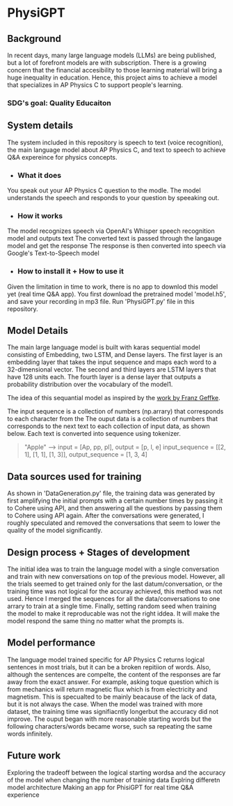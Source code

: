 # PhysiGPT

## Background
In recent days, many large language models (LLMs) are being published, but a lot of forefront models are with subscription. There is a growing concern that the financial accesibility to those learning material will bring a huge inequality in education. Hence, this project aims to achieve a model that specializes in AP Physics C to support people's learning. 

### SDG's goal: **Quality Educaiton**

## System details
The system included in this repository is speech to text (voice recognition), the main language model about AP Physics C, and text to speech to achieve Q&A expereince for physics concepts. 

* ### What it does
You speak out your AP Physics C question to the modle. The model understands the speech and responds to your question by speeaking out. 

* ### How it works
The model recognizes speech via OpenAI's Whisper speech recognition model and outputs text 
The converted text is passed through the langauge model and get the response
The response is then converted into speech via Google's Text-to-Speech model 

* ### How to install it + How to use it
Given the limitation in time to work, there is no app to downlod this model yet (real time Q&A app). You first download the pretrained model 'model.h5', and save your recording in mp3 file. Run 'PhysiGPT.py' file in this repository. 

## Model Details
The main large language model is built with karas sequential model consisting of Embedding, two LSTM, and Dense layers. The first layer is an embedding layer that takes the input sequence and maps each word to a 32-dimensional vector. The second and third layers are LSTM layers that have 128 units each. The fourth layer is a dense layer that outputs a probability distribution over the vocabulary of the model1.

The idea of this sequantial model as inspired by the [work by Franz Geffke](https://f-a.nz/dev/develop-your-own-llm-like-chatgpt-with-tensorflow-and-keras/).

The input sequence is a collection of numbers (np.arrary) that corresponds to each character from the The ouput data is a collection of numbers that corresponds to the next text to each collection of input data, as shown below.
Each text is converted into sequence using tokenizer. 

> "Apple" --> input = [Ap, pp, pl], output = [p, l, e]
> input_sequence = [[2, 1], [1, 1], [1, 3]], output_sequence = [1, 3, 4]

## Data sources used for training
As shown in 'DataGeneration.py' file, the training data was generated by first amplifying the initial prompts with a certain number times by passing it to Cohere using API, and then answering all the  questions by passing them to Cohere using API again. After the conversations were generated, I roughly speculated and removed the conversations that seem to lower the quality of the model significantly. 

## Design process + Stages of development
The initial idea was to train the language model with a single conversation and train with new conversations on top of the previous model. However, all the trials seemed to get trained only for the last datum/conversation, or the training time was not logical for the accuray achieved, this method was not used. Hence I merged the sequences for all the data/conversations to one arrary to train at a single time. Finally, setting random seed when training the model to make it reproducable was not the right iddea. It will make the model respond the same thing no matter what the prompts is. 

## Model performance
The language model trained specific for AP Physics C returns logical sentences in most trials, but it can be a broken repitiion of words. Also, although the sentences are compelte, the content of the responses are far away from the exact answer. For example, asking toque question which is from mechanics will return magnetic flux which is from electricity and magnetism. This is specualted to be mainly beacause of the lack of data, but it is not always the case. When the model was trained with more dataset, the training time was signifiacntly longerbut the accuracy did not improve. The ouput began with more reasonable starting words but the following characters/words became worse, such sa repeating the same words infinitely. 

## Future work
Exploring the tradeoff between the logical starting wordsa and the accuracy of the model when changing the number of training data
Explring differetn model architecture 
Making an app for PhisiGPT for real time Q&A experience 